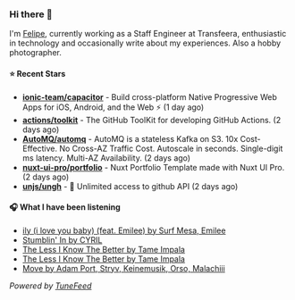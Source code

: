 ### Hi there 👋

I'm [Felipe](https://felipevm.com), currently working as a Staff Engineer at Transfeera, enthusiastic in technology and occasionally write about my experiences. Also a hobby photographer.

#### ⭐ Recent Stars
- **[ionic-team/capacitor](https://github.com/ionic-team/capacitor)** - Build cross-platform Native Progressive Web Apps for iOS, Android, and the Web ⚡️ (1 day ago)
- **[actions/toolkit](https://github.com/actions/toolkit)** - The GitHub ToolKit for developing GitHub Actions. (2 days ago)
- **[AutoMQ/automq](https://github.com/AutoMQ/automq)** - AutoMQ is a stateless Kafka on S3. 10x Cost-Effective. No Cross-AZ Traffic Cost. Autoscale in seconds. Single-digit ms latency. Multi-AZ Availability. (2 days ago)
- **[nuxt-ui-pro/portfolio](https://github.com/nuxt-ui-pro/portfolio)** - Nuxt Portfolio Template made with Nuxt UI Pro. (2 days ago)
- **[unjs/ungh](https://github.com/unjs/ungh)** - 🐙 Unlimited access to github API (2 days ago)

#### 🎧 What I have been listening
- [ily (i love you baby) (feat. Emilee) by Surf Mesa, Emilee](https://open.spotify.com/track/62aP9fBQKYKxi7PDXwcUAS)
- [Stumblin&#39; In by CYRIL](https://open.spotify.com/track/0h3Xy4V4apMraB5NuM8U7Z)
- [The Less I Know The Better by Tame Impala](https://open.spotify.com/track/6K4t31amVTZDgR3sKmwUJJ)
- [The Less I Know The Better by Tame Impala](https://open.spotify.com/track/6K4t31amVTZDgR3sKmwUJJ)
- [Move by Adam Port, Stryv, Keinemusik, Orso, Malachiii](https://open.spotify.com/track/1BJJbSX6muJVF2AK7uH1x4)

_Powered by [TuneFeed](https://tunefeed.app?ref=github.com)_
